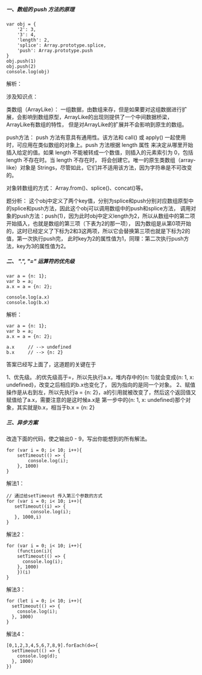 ##### 一、数组的 push 方法的原理
```
var obj = {
    '2': 3,
    '3': 4,
    'length': 2,
    'splice': Array.prototype.splice,
    'push': Array.prototype.push
}
obj.push(1)
obj.push(2)
console.log(obj)
```
解析：

涉及知识点：

类数组（ArrayLike）：
一组数据，由数组来存，但是如果要对这组数据进行扩展，会影响到数组原型，ArrayLike的出现则提供了一个中间数据桥梁，
ArrayLike有数组的特性， 但是对ArrayLike的扩展并不会影响到原生的数组。

push方法：
push 方法有意具有通用性。该方法和 call() 或 apply() 一起使用时，可应用在类似数组的对象上。push 方法根据 length 属性
来决定从哪里开始插入给定的值。如果 length 不能被转成一个数值，则插入的元素索引为 0，包括 length 不存在时。当 length 不存在时，
将会创建它。唯一的原生类数组（array-like）对象是 Strings，尽管如此，它们并不适用该方法，因为字符串是不可改变的。

对象转数组的方式：
Array.from()、splice()、concat()等。

题分析：
这个obj中定义了两个key值，分别为splice和push分别对应数组原型中的splice和push方法，因此这个obj可以调用数组中的push和splice方法，
调用对象的push方法：push(1)，因为此时obj中定义length为2，所以从数组中的第二项开始插入，也就是数组的第三项（下表为2的那一项），
因为数组是从第0项开始的，这时已经定义了下标为2和3这两项，所以它会替换第三项也就是下标为2的值，第一次执行push完，
此时key为2的属性值为1，同理：第二次执行push方法，key为3的属性值为2。


##### 二、 ".", "=" 运算符的优先级
```
var a = {n: 1};
var b = a;
a.x = a = {n: 2};

console.log(a.x)     
console.log(b.x)
```
解析：
```
var a = {n: 1};
var b = a;
a.x = a = {n: 2};

a.x     // --> undefined
b.x     // --> {n: 2}
```
答案已经写上面了，这道题的关键在于

1、优先级。.的优先级高于=，所以先执行a.x，堆内存中的{n: 1}就会变成{n: 1, x: undefined}，改变之后相应的b.x也变化了，
  因为指向的是同一个对象。
2、赋值操作是从右到左，所以先执行a = {n: 2}，a的引用就被改变了，然后这个返回值又赋值给了a.x，需要注意的是这时候a.x是
  第一步中的{n: 1, x: undefined}那个对象，其实就是b.x，相当于b.x = {n: 2}


#####  三、异步方案

改造下面的代码，使之输出0 - 9，写出你能想到的所有解法。
```
for (var i = 0; i< 10; i++){
    setTimeout(() => {
        console.log(i);
    }, 1000)
}
```
解法1：
```
// 通过给setTimeout 传入第三个参数的方式
for (var i = 0; i< 10; i++){
   setTimeout((i) => {
         console.log(i);
   }, 1000,i)
}
```
解法2：
```
for (var i = 0; i< 10; i++){
	(function(i){
    setTimeout(() => {
      console.log(i);
    }, 1000)
	})(i)
}
```
解法3：
```
for (let i = 0; i< 10; i++){
  setTimeout(() => {
    console.log(i);
  }, 1000)
}
```
解法4：
```
[0,1,2,3,4,5,6,7,8,9].forEach(d=>{
  setTimeout(() => {
    console.log(d);
  }, 1000)	
})
```
